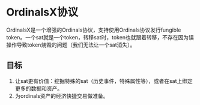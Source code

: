 OrdinalsX协议
=========


OrdinalsX是一个增强的Ordinals协议，支持使用Ordinals协议发行fungible token。一个sat就是一个token，转移sat时，token也就跟着转移，不存在因为误操作导致token烧毁的问题（我们无法让一个sat消失）。


目标
----
1. 让sat更有价值：挖掘特殊的sat（历史事件，特殊属性等），或者在sat上绑定更多的数据和资产。
2. 为ordinals资产的经济快捷交易做准备。